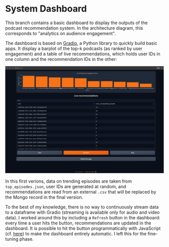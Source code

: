 # **System Dashboard**

This branch contains a basic dashboard to display the outputs of the podcast recommendation system. In the architecture diagram, this corresponds to "analytics on audience engagement".

The dashboard is based on [Gradio](https://www.gradio.app/), a Python library to quickly build basic apps. It display a barplot of the top-k podcasts (as ranked by user engagement) and a table of live recommendations, which holds user IDs in one column and the recommendation IDs in the other:

![Dashboard demo (v0)](files/dashboard-v0.png)

In this first verions, data on trending episodes are taken from `top_episodes.json`, user IDs are generated at random, and recommendations are read from an external `.csv` that will be replaced by the Mongo record in the final version.

To the best of my knowledge, there is no way to continuously stream data to a dataframe with Gradio (streaming is available only for audio and video data). I worked around this by including a `Refresh` button in the dashboard: every time a user hits the button, recommendations are updated in the dashboard. It is possible to hit the button programmatically with JavaScript (cf. [here](https://github.com/gradio-app/gradio/issues/7713)) to make the dashboard entirely automatic. I left this for the fine-tuning phase. 